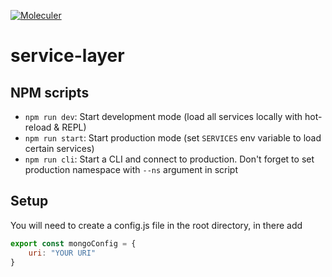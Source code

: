 [![Moleculer](https://badgen.net/badge/Powered%20by/Moleculer/0e83cd)](https://moleculer.services)

# service-layer

## NPM scripts

- `npm run dev`: Start development mode (load all services locally with hot-reload & REPL)
- `npm run start`: Start production mode (set `SERVICES` env variable to load certain services)
- `npm run cli`: Start a CLI and connect to production. Don't forget to set production namespace with `--ns` argument in script


## Setup
You will need to create a config.js file in the root directory, in there add
```js
export const mongoConfig = {
    uri: "YOUR URI"
}

```